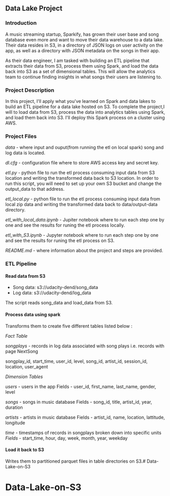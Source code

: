 ## Data Lake Project
### Introduction
A music streaming startup, Sparkify, has grown their user base and song database even more and want to move their data warehouse to a data lake. Their data resides in S3, in a directory of JSON logs on user activity on the app, as well as a directory with JSON metadata on the songs in their app.

As their data engineer, I am tasked with building an ETL pipeline that extracts their data from S3, process them using Spark, and load the data back into S3 as a set of dimensional tables. This will allow the analytics team to continue finding insights in what songs their users are listening to.

### Project Description
In this project, I'll apply what you've learned on Spark and data lakes to build an ETL pipeline for a data lake hosted on S3. To complete the project,I will to load data from S3, process the data into analytics tables using Spark, and load them back into S3. I'll deploy this Spark process on a cluster using AWS.

### Project Files
*data* - where input and ouput(from running the etl on local spark) song and log data is located. 

*dl.cfg* - configuration file where to store AWS access key and secret key.

*etl.py* - python file to run the etl process consuming input data from S3 location and writing the transformed data back to S3 location. In order to run this script, you will need to set up your own S3 bucket and change the output_data to that address. 

*etl_local.py* - python file to run the etl process consuming input data from local zip data and writing the transformed data back to data/output-data directory.

*etl_with_local_data.ipynb* - Jupiter notebook where to run each step one by one and see the results for runing the etl process locally. 

*etl_with_S3.ipynb* - Jupyter notebook where to run each step one by one and see the results for runing the etl process on S3.

*README.md* - where information about the project and  steps are provided.



### ETL Pipeline
#### Read data from S3

- Song data: s3://udacity-dend/song_data
- Log data: s3://udacity-dend/log_data

The script reads song_data and load_data from S3.

#### Process data using spark

Transforms them to create five different tables listed below :

*Fact Table*

*songplays* - records in log data associated with song plays i.e. records with page NextSong

songplay_id, start_time, user_id, level, song_id, artist_id, session_id, location, user_agent

*Dimension Tables*

*users* - users in the app Fields - user_id, first_name, last_name, gender, level

*songs* - songs in music database Fields - song_id, title, artist_id, year, duration

*artists* - artists in music database Fields - artist_id, name, location, lattitude, longitude

*time* - timestamps of records in songplays broken down into specific units 
*Fields* - start_time, hour, day, week, month, year, weekday

#### Load it back to S3

Writes them to partitioned parquet files in table directories on S3.# Data-Lake-on-S3
# Data-Lake-on-S3
